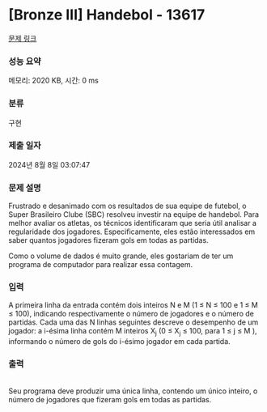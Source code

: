 # [Bronze III] Handebol - 13617 

[문제 링크](https://www.acmicpc.net/problem/13617) 

### 성능 요약

메모리: 2020 KB, 시간: 0 ms

### 분류

구현

### 제출 일자

2024년 8월 8일 03:07:47

### 문제 설명

<p>Frustrado e desanimado com os resultados de sua equipe de futebol, o Super Brasileiro Clube (SBC) resolveu investir na equipe de handebol. Para melhor avaliar os atletas, os técnicos identificaram que seria útil analisar a regularidade dos jogadores. Especificamente, eles estão interessados em saber quantos jogadores fizeram gols em todas as partidas.</p>

<p>Como o volume de dados é muito grande, eles gostariam de ter um programa de computador para realizar essa contagem.<br>
 </p>

### 입력 

 <p>A primeira linha da entrada contém dois inteiros N e M (1 ≤ N ≤ 100 e 1 ≤ M ≤ 100), indicando respectivamente o número de jogadores e o número de partidas. Cada uma das N linhas seguintes descreve o desempenho de um jogador: a i-ésima linha contém M inteiros X<sub>j</sub> (0 ≤ X<sub>j</sub> ≤ 100, para 1 ≤ j ≤ M ), informando o número de gols do i-ésimo jogador em cada partida.</p>

### 출력 

 <p><br>
Seu programa deve produzir uma única linha, contendo um único inteiro, o número de jogadores que fizeram gols em todas as partidas.</p>

